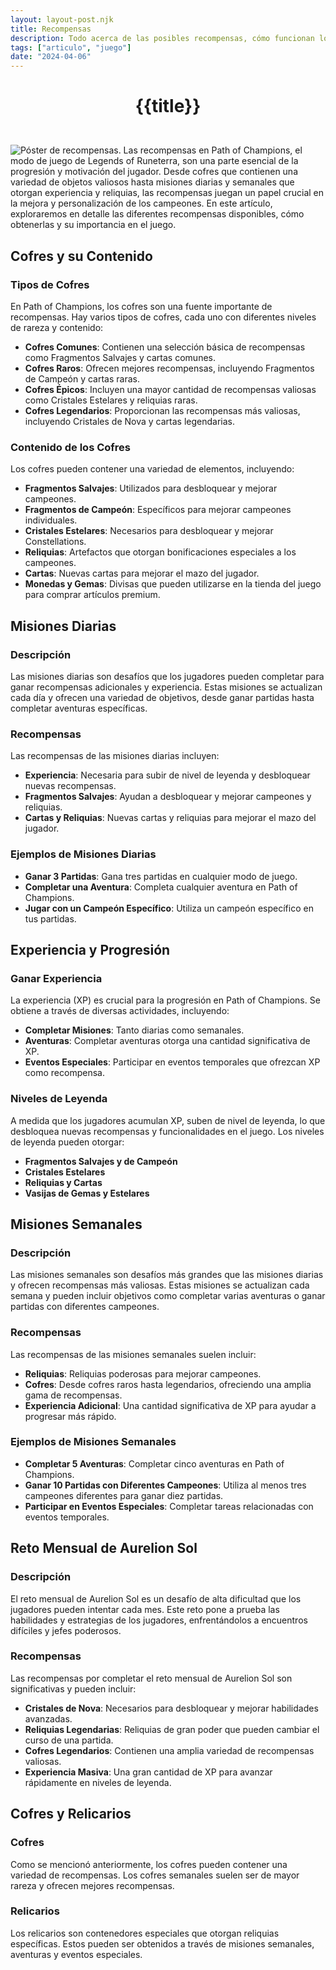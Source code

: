 ```yaml
---
layout: layout-post.njk
title: Recompensas
description: Todo acerca de las posibles recompensas, cómo funcionan los cofres, la cantidad de divisas que dan, y cómo conseguirlas.
tags: ["articulo", "juego"]
date: "2024-04-06"
---
```

# <p style="text-align: center;">**{{title}}**</p>

</br>
<div class="clearfix">
  <img src="/img/recompensas-1.jpg" class="col-md-6 float-md-end mb-3 ms-md-3" alt="Póster de recompensas.">
Las recompensas en Path of Champions, el modo de juego de Legends of Runeterra, son una parte esencial de la progresión y motivación del jugador. Desde cofres que contienen una variedad de objetos valiosos hasta misiones diarias y semanales que otorgan experiencia y reliquias, las recompensas juegan un papel crucial en la mejora y personalización de los campeones. En este artículo, exploraremos en detalle las diferentes recompensas disponibles, cómo obtenerlas y su importancia en el juego.

## Cofres y su Contenido

### Tipos de Cofres

En Path of Champions, los cofres son una fuente importante de recompensas. Hay varios tipos de cofres, cada uno con diferentes niveles de rareza y contenido:

- **Cofres Comunes**: Contienen una selección básica de recompensas como Fragmentos Salvajes y cartas comunes.
- **Cofres Raros**: Ofrecen mejores recompensas, incluyendo Fragmentos de Campeón y cartas raras.
- **Cofres Épicos**: Incluyen una mayor cantidad de recompensas valiosas como Cristales Estelares y reliquias raras.
- **Cofres Legendarios**: Proporcionan las recompensas más valiosas, incluyendo Cristales de Nova y cartas legendarias.

### Contenido de los Cofres

Los cofres pueden contener una variedad de elementos, incluyendo:

- **Fragmentos Salvajes**: Utilizados para desbloquear y mejorar campeones.
- **Fragmentos de Campeón**: Específicos para mejorar campeones individuales.
- **Cristales Estelares**: Necesarios para desbloquear y mejorar Constellations.
- **Reliquias**: Artefactos que otorgan bonificaciones especiales a los campeones.
- **Cartas**: Nuevas cartas para mejorar el mazo del jugador.
- **Monedas y Gemas**: Divisas que pueden utilizarse en la tienda del juego para comprar artículos premium.

## Misiones Diarias

### Descripción

Las misiones diarias son desafíos que los jugadores pueden completar para ganar recompensas adicionales y experiencia. Estas misiones se actualizan cada día y ofrecen una variedad de objetivos, desde ganar partidas hasta completar aventuras específicas.

### Recompensas

Las recompensas de las misiones diarias incluyen:

- **Experiencia**: Necesaria para subir de nivel de leyenda y desbloquear nuevas recompensas.
- **Fragmentos Salvajes**: Ayudan a desbloquear y mejorar campeones y reliquias.
- **Cartas y Reliquias**: Nuevas cartas y reliquias para mejorar el mazo del jugador.

### Ejemplos de Misiones Diarias

- **Ganar 3 Partidas**: Gana tres partidas en cualquier modo de juego.
- **Completar una Aventura**: Completa cualquier aventura en Path of Champions.
- **Jugar con un Campeón Específico**: Utiliza un campeón específico en tus partidas.

## Experiencia y Progresión

### Ganar Experiencia

La experiencia (XP) es crucial para la progresión en Path of Champions. Se obtiene a través de diversas actividades, incluyendo:

- **Completar Misiones**: Tanto diarias como semanales.
- **Aventuras**: Completar aventuras otorga una cantidad significativa de XP.
- **Eventos Especiales**: Participar en eventos temporales que ofrezcan XP como recompensa.

### Niveles de Leyenda

A medida que los jugadores acumulan XP, suben de nivel de leyenda, lo que desbloquea nuevas recompensas y funcionalidades en el juego. Los niveles de leyenda pueden otorgar:

- **Fragmentos Salvajes y de Campeón**
- **Cristales Estelares**
- **Reliquias y Cartas**
- **Vasijas de Gemas y Estelares**

## Misiones Semanales

### Descripción

Las misiones semanales son desafíos más grandes que las misiones diarias y ofrecen recompensas más valiosas. Estas misiones se actualizan cada semana y pueden incluir objetivos como completar varias aventuras o ganar partidas con diferentes campeones.

### Recompensas

Las recompensas de las misiones semanales suelen incluir:

- **Reliquias**: Reliquias poderosas para mejorar campeones.
- **Cofres**: Desde cofres raros hasta legendarios, ofreciendo una amplia gama de recompensas.
- **Experiencia Adicional**: Una cantidad significativa de XP para ayudar a progresar más rápido.

### Ejemplos de Misiones Semanales

- **Completar 5 Aventuras**: Completar cinco aventuras en Path of Champions.
- **Ganar 10 Partidas con Diferentes Campeones**: Utiliza al menos tres campeones diferentes para ganar diez partidas.
- **Participar en Eventos Especiales**: Completar tareas relacionadas con eventos temporales.

## Reto Mensual de Aurelion Sol

### Descripción

El reto mensual de Aurelion Sol es un desafío de alta dificultad que los jugadores pueden intentar cada mes. Este reto pone a prueba las habilidades y estrategias de los jugadores, enfrentándolos a encuentros difíciles y jefes poderosos.

### Recompensas

Las recompensas por completar el reto mensual de Aurelion Sol son significativas y pueden incluir:

- **Cristales de Nova**: Necesarios para desbloquear y mejorar habilidades avanzadas.
- **Reliquias Legendarias**: Reliquias de gran poder que pueden cambiar el curso de una partida.
- **Cofres Legendarios**: Contienen una amplia variedad de recompensas valiosas.
- **Experiencia Masiva**: Una gran cantidad de XP para avanzar rápidamente en niveles de leyenda.

## Cofres y Relicarios

### Cofres

Como se mencionó anteriormente, los cofres pueden contener una variedad de recompensas. Los cofres semanales suelen ser de mayor rareza y ofrecen mejores recompensas.

### Relicarios

Los relicarios son contenedores especiales que otorgan reliquias específicas. Estos pueden ser obtenidos a través de misiones semanales, aventuras y eventos especiales.

</div>